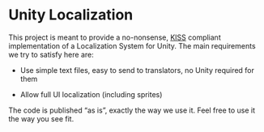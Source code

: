Unity Localization
==================

This project is meant to provide a no-nonsense,
[KISS](https://en.wikipedia.org/wiki/KISS_principle) compliant implementation of
a Localization System for Unity. The main requirements we try to satisfy here
are:

-   Use simple text files, easy to send to translators, no Unity required for
    them

-   Allow full UI localization (including sprites)

The code is published “as is”, exactly the way we use it. Feel free to use it
the way you see fit.
